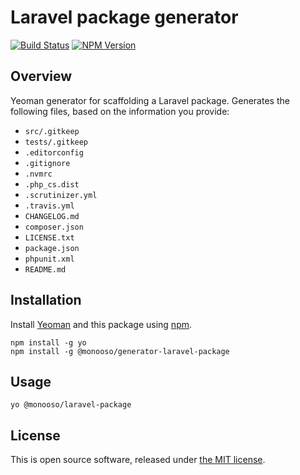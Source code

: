 # Laravel package generator

[![Build Status](https://img.shields.io/travis/monooso/generator-laravel-package.svg)](https://travis-ci.org/monooso/generator-laravel-package)
[![NPM Version](https://img.shields.io/npm/v/@monooso/generator-laravel-package.svg)](https://www.npmjs.org/package/@monooso/generator-laravel-package)

## Overview
Yeoman generator for scaffolding a Laravel package. Generates the following files, based on the information you provide:

- `src/.gitkeep`
- `tests/.gitkeep`
- `.editorconfig`
- `.gitignore`
- `.nvmrc`
- `.php_cs.dist`
- `.scrutinizer.yml`
- `.travis.yml`
- `CHANGELOG.md`
- `composer.json`
- `LICENSE.txt`
- `package.json`
- `phpunit.xml`
- `README.md`

## Installation
Install [Yeoman](https://yeoman.io) and this package using [npm](https://npmjs.com).

```
npm install -g yo
npm install -g @monooso/generator-laravel-package
```

## Usage

```
yo @monooso/laravel-package
```

## License
This is open source software, released under [the MIT license](https://github.com/monooso/generator-laravel-package/blob/master/LICENSE.txt).
